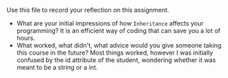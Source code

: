 Use this file to record your reflection on this assignment.

- What are your initial impressions of how `Inheritance` affects your programming? It is an efficient way of coding that can save you a lot of hours. 
- What worked, what didn't, what advice would you give someone taking this course in the future? Most things worked, however I was initially confused by the id attribute of the student, wondering whether it was meant to be a string or a int. 
